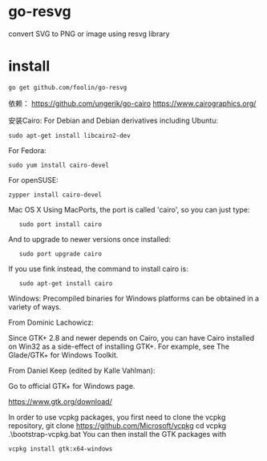 # go-resvg
convert SVG to PNG or image using resvg library


# install
```shell
go get github.com/foolin/go-resvg
```

依赖：
https://github.com/ungerik/go-cairo
https://www.cairographics.org/

安装Cairo:
For Debian and Debian derivatives including Ubuntu:
```
sudo apt-get install libcairo2-dev
```
For Fedora:
```
sudo yum install cairo-devel
```

For openSUSE:
```
zypper install cairo-devel
```

Mac OS X
Using MacPorts, the port is called 'cairo', so you can just type:
```
   sudo port install cairo
```
And to upgrade to newer versions once installed:
```
   sudo port upgrade cairo
```
If you use fink instead, the command to install cairo is:
```
   sudo apt-get install cairo
```

Windows:
Precompiled binaries for Windows platforms can be obtained in a variety of ways.

From Dominic Lachowicz:

Since GTK+ 2.8 and newer depends on Cairo, you can have Cairo installed on Win32 as a side-effect of installing GTK+. For example, see The Glade/GTK+ for Windows Toolkit.

From Daniel Keep (edited by Kalle Vahlman):

Go to official GTK+ for Windows page.

https://www.gtk.org/download/


In order to use vcpkg packages, you first need to clone the vcpkg repository,
git clone https://github.com/Microsoft/vcpkg
cd vcpkg
.\bootstrap-vcpkg.bat You can then install the GTK packages with
```
vcpkg install gtk:x64-windows
```


